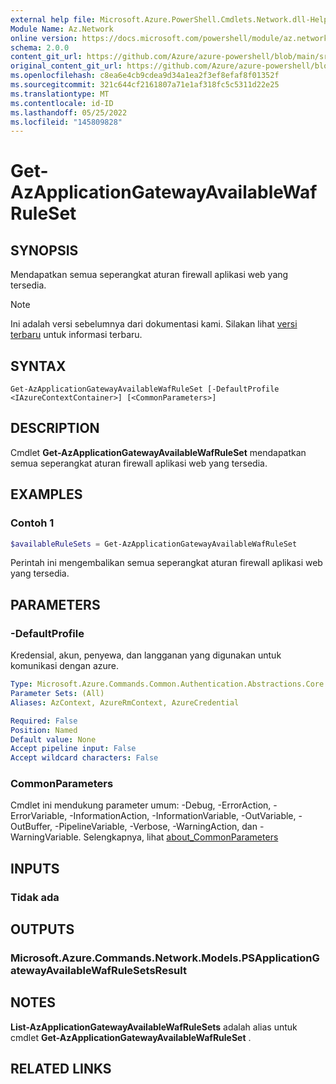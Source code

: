 ```yaml
---
external help file: Microsoft.Azure.PowerShell.Cmdlets.Network.dll-Help.xml
Module Name: Az.Network
online version: https://docs.microsoft.com/powershell/module/az.network/get-azapplicationgatewayavailablewafruleset
schema: 2.0.0
content_git_url: https://github.com/Azure/azure-powershell/blob/main/src/Network/Network/help/Get-AzApplicationGatewayAvailableWafRuleSet.md
original_content_git_url: https://github.com/Azure/azure-powershell/blob/main/src/Network/Network/help/Get-AzApplicationGatewayAvailableWafRuleSet.md
ms.openlocfilehash: c8ea6e4cb9cdea9d34a1ea2f3ef8efaf8f01352f
ms.sourcegitcommit: 321c644cf2161807a71e1af318fc5c5311d22e25
ms.translationtype: MT
ms.contentlocale: id-ID
ms.lasthandoff: 05/25/2022
ms.locfileid: "145809828"
---
```

# Get-AzApplicationGatewayAvailableWafRuleSet

## SYNOPSIS
Mendapatkan semua seperangkat aturan firewall aplikasi web yang tersedia.

> [!NOTE]
>Ini adalah versi sebelumnya dari dokumentasi kami. Silakan lihat [versi terbaru](/powershell/module/az.network/get-azapplicationgatewayavailablewafruleset) untuk informasi terbaru.

## SYNTAX

```
Get-AzApplicationGatewayAvailableWafRuleSet [-DefaultProfile <IAzureContextContainer>] [<CommonParameters>]
```

## DESCRIPTION
Cmdlet **Get-AzApplicationGatewayAvailableWafRuleSet** mendapatkan semua seperangkat aturan firewall aplikasi web yang tersedia.

## EXAMPLES

### Contoh 1
```powershell
$availableRuleSets = Get-AzApplicationGatewayAvailableWafRuleSet
```

Perintah ini mengembalikan semua seperangkat aturan firewall aplikasi web yang tersedia.

## PARAMETERS

### -DefaultProfile
Kredensial, akun, penyewa, dan langganan yang digunakan untuk komunikasi dengan azure.

```yaml
Type: Microsoft.Azure.Commands.Common.Authentication.Abstractions.Core.IAzureContextContainer
Parameter Sets: (All)
Aliases: AzContext, AzureRmContext, AzureCredential

Required: False
Position: Named
Default value: None
Accept pipeline input: False
Accept wildcard characters: False
```

### CommonParameters
Cmdlet ini mendukung parameter umum: -Debug, -ErrorAction, -ErrorVariable, -InformationAction, -InformationVariable, -OutVariable, -OutBuffer, -PipelineVariable, -Verbose, -WarningAction, dan -WarningVariable. Selengkapnya, lihat [about_CommonParameters](http://go.microsoft.com/fwlink/?LinkID=113216)

## INPUTS

### Tidak ada

## OUTPUTS

### Microsoft.Azure.Commands.Network.Models.PSApplicationGatewayAvailableWafRuleSetsResult

## NOTES
**List-AzApplicationGatewayAvailableWafRuleSets** adalah alias untuk cmdlet **Get-AzApplicationGatewayAvailableWafRuleSet** .

## RELATED LINKS
